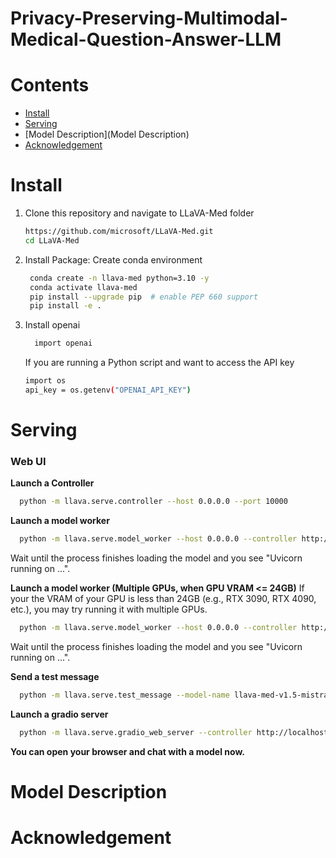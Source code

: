 # Privacy-Preserving-Multimodal-Medical-Question-Answer-LLM

# Contents
- [Install](#Install)
- [Serving](#Serving)
- [Model Description](Model Description)
- [Acknowledgement](Acknowledgement)

# Install
<a id="Install"></a>
1. Clone this repository and navigate to LLaVA-Med folder
     ```sh
     https://github.com/microsoft/LLaVA-Med.git
     cd LLaVA-Med
     ```
2. Install Package: Create conda environment
    ```sh
     conda create -n llava-med python=3.10 -y
     conda activate llava-med
     pip install --upgrade pip  # enable PEP 660 support
     pip install -e .
     ```
3. Install openai
   ```sh
     import openai
     ```
     If you are running a Python script and want to access the API key
      ```sh
     import os
     api_key = os.getenv("OPENAI_API_KEY")

     ```
# Serving
<a id="Serving"></a>
### Web UI

**Launch a Controller**
   ```sh
     python -m llava.serve.controller --host 0.0.0.0 --port 10000
   ```
**Launch a model worker**
   ```sh
     python -m llava.serve.model_worker --host 0.0.0.0 --controller http://localhost:10000 --port 40000 --worker http://localhost:40000 --model-path microsoft/llava-med-v1.5-mistral-7b --multi-modal
   ```
Wait until the process finishes loading the model and you see "Uvicorn running on ...".

**Launch a model worker (Multiple GPUs, when GPU VRAM <= 24GB)**
If your the VRAM of your GPU is less than 24GB (e.g., RTX 3090, RTX 4090, etc.), you may try running it with multiple GPUs.
   ```sh
     python -m llava.serve.model_worker --host 0.0.0.0 --controller http://localhost:10000 --port 40000 --worker http://localhost:40000 --model-path microsoft/llava-med-v1.5-mistral-7b --multi-modal --num-gpus 2
   ```
Wait until the process finishes loading the model and you see "Uvicorn running on ...".

**Send a test message**
   ```sh
     python -m llava.serve.test_message --model-name llava-med-v1.5-mistral-7b --controller http://localhost:10000
   ```
**Launch a gradio server**
   ```sh
     python -m llava.serve.gradio_web_server --controller http://localhost:10000
   ```
**You can open your browser and chat with a model now.**

# Model Description
<a id="Model Description"></a>

# Acknowledgement
<a id="Acknowledgement"></a>

